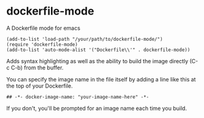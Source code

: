 dockerfile-mode
===============

A Dockerfile mode for emacs

    (add-to-list 'load-path "/your/path/to/dockerfile-mode/")
    (require 'dockerfile-mode)
    (add-to-list 'auto-mode-alist '("Dockerfile\\'" . dockerfile-mode))

Adds syntax highlighting as well as the ability to build the image
directly (C-c C-b) from the buffer.

You can specify the image name in the file itself by adding a line like this
at the top of your Dockerfile.

    ## -*- docker-image-name: "your-image-name-here" -*-

If you don't, you'll be prompted for an image name each time you build.